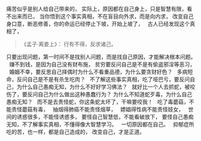 痛苦似乎是别人给自己带来的，
实际上，原因都在自己身上，只是智慧有限，看不出来而已，
当你悟到这个事实真相，不在盲目向外求，而是向内求，
改变自己身口意，断恶修善，你的命运已经停止下坡，开始上坡了，
&nbsp;
古人已经发现这个真相了，

> 《孟子·离娄上》：
> 行有不得，反求诸己。

只要出现问题，第一时间不是找别人问题，而是找自己原因，才能解决根本问题。
&nbsp;
赚不到钱，是因为自己没有财布施，
贫穷要反问自己是不是有偷盗邪淫等恶习，
&nbsp;
婚姻不幸，要反思自己择偶时为什么不看重品德，为什么要贪财好色？
&nbsp;
多病短命，反问自己是不是有杀生吃肉？
&nbsp;
不了解这些事实真相，吃了哑巴亏，要反问自己，为什么自己愚痴无知，为什么不好好学习佛法？
&nbsp;
就好比一个人去抓蛇，被咬伤了，要反问自己为什么做出这种愚蠢行为？
为什么不知道蛇歹毒，为什么自己愚痴无知？
&nbsp;
而不是去责怪蛇，你这条蛇太坏了，干嘛要咬我！
&nbsp;
吃了毒蘑菇，不能责怪蘑菇有毒，
&nbsp;
抽烟得肺癌不能责怪烟草，
&nbsp;
嫖娼得性病不能责怪妓女，
&nbsp;
世间的诱惑很多，不能怪诱惑多，
要怪自己智慧低，不能看破放下，
要怪自己愚痴无知，不了解事实真相，不懂得像大智慧学习。
&nbsp;
一切原因都在自己。
&nbsp;
抑郁症所吃的苦，也一样，都是自己造成的，
改变自己，才是正道。

